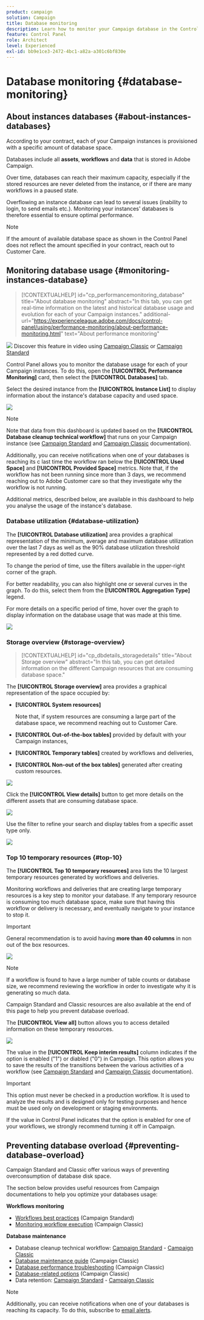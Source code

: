 ```yaml
---
product: campaign
solution: Campaign 
title: Database monitoring
description: Learn how to monitor your Campaign database in the Control Panel
feature: Control Panel
role: Architect
level: Experienced
exl-id: bb9e1ce3-2472-4bc1-a82a-a301c6bf830e
---
```

# Database monitoring {#database-monitoring}

## About instances databases {#about-instances-databases}

According to your contract, each of your Campaign instances is provisioned with a specific amount of database space.

Databases include all **assets**, **workflows** and **data** that is stored in Adobe Campaign.

Over time, databases can reach their maximum capacity, especially if the stored resources are never deleted from the instance, or if there are many workflows in a paused state.

Overflowing an instance database can lead to several issues (inability to login, to send emails etc.). Monitoring your instances' databases is therefore essential to ensure optimal performance.

>[!NOTE]
>
>If the amount of available database space as shown in the Control Panel does not reflect the amount specified in your contract, reach out to Customer Care.

## Monitoring database usage {#monitoring-instances-database}

>[!CONTEXTUALHELP]
>id="cp_performancemonitoring_database"
>title="About database monitoring"
>abstract="In this tab, you can get real-time information on the latest and historical database usage and evolution for each of your Campaign instances."
>additional-url="https://experienceleague.adobe.com/docs/control-panel/using/performance-monitoring/about-performance-monitoring.html" text="About performance monitoring"

![](assets/do-not-localize/how-to-video.png) Discover this feature in video using [Campaign Classic](https://experienceleague.adobe.com/docs/campaign-classic-learn/control-panel/performance-monitoring/monitoring-databases.html#performance-monitoring) or [Campaign Standard](https://experienceleague.adobe.com/docs/campaign-standard-learn/control-panel/performance-monitoring/monitoring-databases.html#performance-monitoring)

Control Panel allows you to monitor the database usage for each of your Campaign instances. To do this, open the **[!UICONTROL Performance Monitoring]** card, then select the **[!UICONTROL Databases]** tab.

Select the desired instance from the **[!UICONTROL Instance List]** to display information about the instance's database capacity and used space.

![](assets/databases_dashboard.png)

>[!NOTE]
>
>Note that data from this dashboard is updated based on the **[!UICONTROL Database cleanup technical workflow]** that runs on your Campaign instance (see [Campaign Standard](https://experienceleague.adobe.com/docs/campaign-standard/using/administrating/application-settings/technical-workflows.html#list-of-technical-workflows) and [Campaign Classic](https://experienceleague.adobe.com/docs/campaign-classic/using/monitoring-campaign-classic/data-processing/database-cleanup-workflow.html) documentation).
>
>Additionally, you can receive notifications when one of your databases is reaching its c last time the workflow ran below the **[!UICONTROL Used Space]** and **[!UICONTROL Provided Space]** metrics. Note that, if the workflow has not been running since more than 3 days, we recommend reaching out to Adobe Customer care so that they investigate why the workflow is not running.

Additional metrics, described below, are available in this dashboard to help you analyse the usage of the instance's database.

### Database utilization {#database-utilization}

The **[!UICONTROL Database utilization]** area provides a graphical representation of the minimum, average and maximum database utilization over the last 7 days as well as the 90% database utilization threshold represented by a red dotted curve.

To change the period of time, use the filters available in the upper-right corner of the graph.

For better readability, you can also highlight one or several curves in the graph. To do this, select them from the  **[!UICONTROL Aggregation Type]** legend.

For more details on a specific period of time, hover over the graph to display information on the database usage that was made at this time.

![](assets/databases_dashboard_detail.png)

### Storage overview {#storage-overview}

>[!CONTEXTUALHELP]
>id="cp_dbdetails_storagedetails"
>title="About Storage overview"
>abstract="In this tab, you can get detailed information on the different Campaign resources that are consuming database space."

The **[!UICONTROL Storage overview]** area provides a graphical representation of the space occupied by:

* **[!UICONTROL System resources]**

    Note that, if system resources are consuming a large part of the database space, we recommend reaching out to Customer Care.

* **[!UICONTROL Out-of-the-box tables]** provided by default with your Campaign instances,
* **[!UICONTROL Temporary tables]** created by workflows and deliveries,
* **[!UICONTROL Non-out of the box tables]** generated after creating custom resources.

![](assets/database-storage-overview.png)

Click the **[!UICONTROL View details]** button to get more details on the different assets that are consuming database space.

![](assets/database-storage-details.png)

Use the filter to refine your search and display tables from a specific asset type only. 

![](assets/database-storage-overview-filter.png)

### Top 10 temporary resources {#top-10}

The **[!UICONTROL Top 10 temporary resources]** area lists the 10 largest temporary resources generated by workflows and deliveries.

Monitoring workflows and deliveries that are creating large temporary resources is a key step to monitor your database. If any temporary resource is consuming too much database space, make sure that having this workflow or delivery is necessary, and eventually navigate to your instance to stop it.

>[!IMPORTANT]
>
>General recommendation is to avoid having **more than 40 columns** in non out of the box resources.

![](assets/database-top10.png)

>[!NOTE]
>
>If a workflow is found to have a large number of table counts or database size, we recommend reviewing the workflow in order to investigate why it is generating so much data.
>
>Campaign Standard and Classic resources are also available at the end of this page to help you prevent database overload.

The **[!UICONTROL View all]** button allows you to access detailed information on these temporary resources.  

![](assets/database-top10-view.png)

The value in the **[!UICONTROL Keep interim results]** column indicates if the option is enabled ("1") or diabled ("0") in Campaign. This option allows you to save the results of the transitions between the various activities of a workflow (see [Campaign Standard](https://experienceleague.adobe.com/docs/campaign-standard/using/managing-processes-and-data/executing-a-workflow/managing-execution-options.html) and [Campaign Classic](https://experienceleague.adobe.com/docs/campaign-classic/using/automating-with-workflows/introduction/workflow-best-practices.html#logs) documentation).

>[!IMPORTANT]
>
>This option must never be checked in a production workflow. It is used to analyze the results and is designed only for testing purposes and hence must be used only on development or staging environments.
>
>If the value in Control Panel indicates that the option is enabled for one of your workflows, we strongly recommend turning it off in Campaign.

## Preventing database overload {#preventing-database-overload}

Campaign Standard and Classic offer various ways of preventing overconsumption of database disk space.

The section below provides useful resources from Campaign documentations to help you optimize your databases usage:

**Workflows monitoring**

* [Workflows best practices](https://experienceleague.adobe.com/docs/campaign-standard/using/managing-processes-and-data/workflow-general-operation/best-practices-workflows.html) (Campaign Standard)
* [Monitoring workflow execution](https://experienceleague.adobe.com/docs/campaign-classic/using/automating-with-workflows/monitoring-workflows/monitoring-workflow-execution.html) (Campaign Classic)

**Database maintenance**

* Database cleanup technical workflow: [Campaign Standard](https://experienceleague.adobe.com/docs/campaign-standard/using/administrating/application-settings/technical-workflows.html#list-of-technical-workflows) - [Campaign Classic](https://experienceleague.adobe.com/docs/campaign-classic/using/monitoring-campaign-classic/data-processing/database-cleanup-workflow.html)
* [Database maintenance guide](https://experienceleague.adobe.com/docs/campaign-classic/using/monitoring-campaign-classic/database-maintenance/recommendations.html) (Campaign Classic)
* [Database performance troubleshooting](https://experienceleague.adobe.com/docs/campaign-classic/using/monitoring-campaign-classic/troubleshooting-toc/database-issues-toc/database-performances.html) (Campaign Classic)
* [Database-related options](https://experienceleague.adobe.com/docs/campaign-classic/using/installing-campaign-classic/appendices/configuring-campaign-options.html#database) (Campaign Classic)
* Data retention: [Campaign Standard](https://experienceleague.adobe.com/docs/campaign-standard/using/administrating/application-settings/data-retention.html) - [Campaign Classic](https://experienceleague.adobe.com/docs/campaign-classic/using/configuring-campaign-classic/data-model/data-model-best-practices.html#data-retention)

>[!NOTE]
>
>Additionally, you can receive notifications when one of your databases is reaching its capacity. To do this, subscribe to [email alerts](../../performance-monitoring/using/email-alerting.md).
